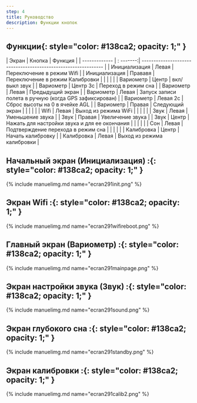 ```yaml
---
step: 4
title: Руководство
description: Функции кнопок
---
```


## **Функции**{: style="color:   #138ca2; opacity: 1;" }                                                                                     
 
| Экран         | Кнопка    | Функция                                                          |
| ------------- | : -------:| --------------------------------------------------------------   |
| Инициализация | Левая     | Переключение в режим Wifi                                        |
| Инициализация | Прававя   | Переключение в режим Калибровки                                  |
|               |           |                                                                  |
| Вариометр     | Центр     | вкл/выкл звук                                                    |
| Вариометр     | Центр 3с  | Переход в режим сна                                              |
| Вариометр     | Левая     | Предыдущий экран                                                 |
| Вариометр     | Левая     | Запуск записи полета в ручную (когда GPS зафиксирован)           |
| Вариометр     | Левая 2с  | Сброс высоты на 0 в ячейке AGL                                   |
| Вариометр     | Правая    | Следующий экран                                                  |
|               |           |                                                                  |
| Wifi          | Левая     | Выход из режима WiFi                                             |
|               |           |                                                                  |
| Звук          | Левая     | Уменьшение звука                                                 |
| Звук          | Правая    | Увеличение звука                                                 |
| Звук          | Центр     | Нажать для настройки звука и для ее окончания                    |
|               |           |                                                                  |
| Сон           | Левая     | Подтверждение перехода в режим сна                               |
|               |           |                                                                  |
| Калибровка    | Центр     | Начать калибровку                                                |
| Калибровка    | Левая     | Выход из режима калибровки                                       |
 
	
## **Начальный экран (Инициализация) :**{: style="color:   #138ca2; opacity: 1;" }

{% include manuelimg.md name="ecran291init.png" %}




## **Экран Wifi :**{: style="color:   #138ca2; opacity: 1;" }

{% include manuelimg.md name="ecran291wifireboot.png" %}


## **Главный экран (Вариометр) :**{: style="color:   #138ca2; opacity: 1;" }

{% include manuelimg.md name="ecran291mainpage.png" %}


## **Экран настройки звука (Звук) :**{: style="color:   #138ca2; opacity: 1;" }

{% include manuelimg.md name="ecran291sound.png" %}


## **Экран глубокого сна :**{: style="color:   #138ca2; opacity: 1;" }

{% include manuelimg.md name="ecran291standby.png" %}


## **Экран калибровки :**{: style="color:   #138ca2; opacity: 1;" }

{% include manuelimg.md name="ecran291calib2.png" %}
